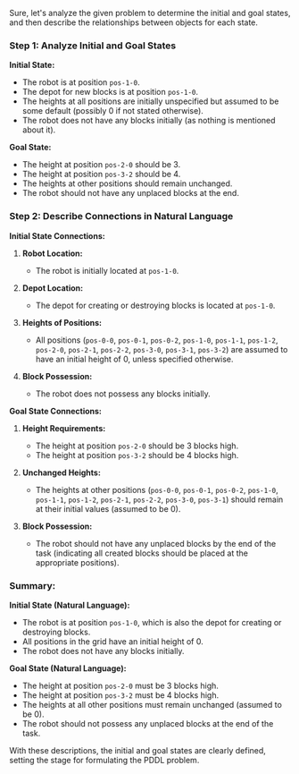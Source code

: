Sure, let's analyze the given problem to determine the initial and goal states, and then describe the relationships between objects for each state.

### Step 1: Analyze Initial and Goal States

**Initial State:**
- The robot is at position `pos-1-0`.
- The depot for new blocks is at position `pos-1-0`.
- The heights at all positions are initially unspecified but assumed to be some default (possibly 0 if not stated otherwise).
- The robot does not have any blocks initially (as nothing is mentioned about it).

**Goal State:**
- The height at position `pos-2-0` should be 3.
- The height at position `pos-3-2` should be 4.
- The heights at other positions should remain unchanged.
- The robot should not have any unplaced blocks at the end.

### Step 2: Describe Connections in Natural Language

**Initial State Connections:**
1. **Robot Location:**
   - The robot is initially located at `pos-1-0`.
   
2. **Depot Location:**
   - The depot for creating or destroying blocks is located at `pos-1-0`.

3. **Heights of Positions:**
   - All positions (`pos-0-0`, `pos-0-1`, `pos-0-2`, `pos-1-0`, `pos-1-1`, `pos-1-2`, `pos-2-0`, `pos-2-1`, `pos-2-2`, `pos-3-0`, `pos-3-1`, `pos-3-2`) are assumed to have an initial height of 0, unless specified otherwise.

4. **Block Possession:**
   - The robot does not possess any blocks initially.

**Goal State Connections:**
1. **Height Requirements:**
   - The height at position `pos-2-0` should be 3 blocks high.
   - The height at position `pos-3-2` should be 4 blocks high.
   
2. **Unchanged Heights:**
   - The heights at other positions (`pos-0-0`, `pos-0-1`, `pos-0-2`, `pos-1-0`, `pos-1-1`, `pos-1-2`, `pos-2-1`, `pos-2-2`, `pos-3-0`, `pos-3-1`) should remain at their initial values (assumed to be 0).

3. **Block Possession:**
   - The robot should not have any unplaced blocks by the end of the task (indicating all created blocks should be placed at the appropriate positions).

### Summary:

**Initial State (Natural Language):**
- The robot is at position `pos-1-0`, which is also the depot for creating or destroying blocks.
- All positions in the grid have an initial height of 0.
- The robot does not have any blocks initially.

**Goal State (Natural Language):**
- The height at position `pos-2-0` must be 3 blocks high.
- The height at position `pos-3-2` must be 4 blocks high.
- The heights at all other positions must remain unchanged (assumed to be 0).
- The robot should not possess any unplaced blocks at the end of the task.

With these descriptions, the initial and goal states are clearly defined, setting the stage for formulating the PDDL problem.